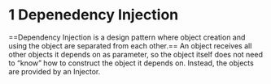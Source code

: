 
# 1 Depenedency Injection 


==Dependency Injection is a design pattern where object creation and using the object are separated from each
other.==
An object receives all other objects it depends on as parameter, so the object itself does not need to “know”
how to construct the object it depends on. Instead, the objects are provided by an Injector.
